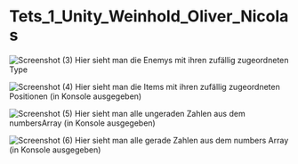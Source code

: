 # Tets_1_Unity_Weinhold_Oliver_Nicolas
![Screenshot (3)](https://github.com/Poroli/Tets_1_Unity_Weinhold_Oliver_Nicolas/assets/95571352/cf17cde7-1488-489a-b272-84d7ac47baea)
Hier sieht man die Enemys mit ihren zufällig zugeordneten Type

![Screenshot (4)](https://github.com/Poroli/Tets_1_Unity_Weinhold_Oliver_Nicolas/assets/95571352/55039900-b558-426c-85f0-de8334d5e4fc)
Hier sieht man die Items mit ihren zufällig zugeordneten Positionen (in Konsole ausgegeben)

![Screenshot (5)](https://github.com/Poroli/Tets_1_Unity_Weinhold_Oliver_Nicolas/assets/95571352/dc74cd12-3e6e-46e1-ac8b-6e2f53aacae7)
Hier sieht man alle ungeraden Zahlen aus dem numbersArray (in Konsole ausgegeben)

![Screenshot (6)](https://github.com/Poroli/Tets_1_Unity_Weinhold_Oliver_Nicolas/assets/95571352/3c98e94f-ff93-4ae4-8573-ddbbcad2de36)
Hier sieht man alle gerade Zahlen aus dem numbers Array (in Konsole ausgegeben)
